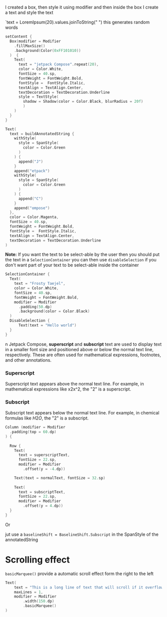 I created a box, then style it using modifier and then inside the box I create a text and style the text

`text = LoremIpsum(20).values.joinToString(" ") 
 this generates random words
 
```kotlin
setContent {  
  Box(modifier = Modifier  
    .fillMaxSize()  
    .background(Color(0xFF101010))  
  )  {  
    Text(  
      text = "jetpack Compose".repeat(20),  
      color = Color.White,  
      fontSize = 40.sp,  
      fontWeight = FontWeight.Bold,  
      fontStyle =  FontStyle.Italic,  
      textAlign = TextAlign.Center,  
      textDecoration = TextDecoration.Underline  
      style = TextStyle(  
	    shadow = Shadow(color = Color.Black, blurRadius = 20f)  
		)
    )  
  }  
}
```



```kotlin
Text(  
  text = buildAnnotatedString {   
	withStyle(  
      style = SpanStyle(  
        color = Color.Green  
      )  
    ) {  
      append("J")  
    }  
    append("etpack")  
    withStyle(  
      style = SpanStyle(  
        color = Color.Green  
      )  
    ) {  
      append("C")  
    }  
    append("ompose")  
  },  
  color = Color.Magenta,  
  fontSize = 40.sp,  
  fontWeight = FontWeight.Bold,  
  fontStyle =  FontStyle.Italic,  
  textAlign = TextAlign.Center,  
  textDecoration = TextDecoration.Underline  
)
```



**Note:** If you want the text to be select-able by the user then you should put the text in a `SelectionContainer`
you can then use `disableSelection` if you don't want part of your text to be select-able inside the container

```kotlin
SelectionContainer {  
  Text(  
    text = "Frosty Taejel",  
    color = Color.White,  
    fontSize = 40.sp,  
    fontWeight = FontWeight.Bold,  
    modifier = Modifier  
      .padding(50.dp)  
      .background(color = Color.Black)  
  )  
  DisableSelection {
	  Text(text = "Hello world")
  }
}
```


n Jetpack Compose, **superscript** and **subscript** text are used to display text in a smaller font size and positioned above or below the normal text line, respectively. These are often used for mathematical expressions, footnotes, and other annotations.

### **Superscript**

Superscript text appears above the normal text line. For example, in mathematical expressions like x2x^2, the "2" is a superscript.

### **Subscript**

Subscript text appears below the normal text line. For example, in chemical formulas like $H2O$, the "2" is a subscript.

```kotlin
Column (modifier = Modifier  
  .padding(top = 60.dp)  
) {  
    
  Row {  
    Text(  
      text = superscriptText,  
      fontSize = 22.sp,  
      modifier = Modifier  
        .offset(y = -4.dp))  

	Text(text = normalText, fontSize = 32.sp)
	
    Text(  
      text = subscriptText,  
      fontSize = 22.sp,  
      modifier = Modifier  
        .offset(y = 4.dp))  
  }  
}
```

Or 

jut use a `baselineShift = BaselineShift.Subscript` in the SpanStyle of the annotatedString

# Scrolling effect

`basicMarquee()` provide a automatic scroll effect form the right to the left 

```kotlin
Text(
    text = "This is a long line of text that will scroll if it overflows.",
    maxLines = 1,
    modifier = Modifier
        .width(150.dp)
        .basicMarquee()
)

```